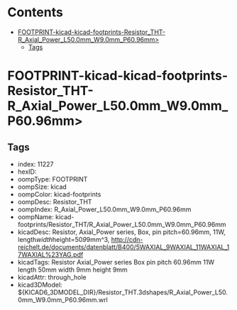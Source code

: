 



Contents
========

* [FOOTPRINT-kicad-kicad-footprints-Resistor_THT-R_Axial_Power_L50.0mm_W9.0mm_P60.96mm>](#footprint-kicad-kicad-footprints-resistor_tht-r_axial_power_l500mm_w90mm_p6096mm)
	* [Tags](#tags)

# FOOTPRINT-kicad-kicad-footprints-Resistor_THT-R_Axial_Power_L50.0mm_W9.0mm_P60.96mm>

## Tags

- index: 11227
- hexID: 
- oompType: FOOTPRINT
- oompSize: kicad
- oompColor: kicad-footprints
- oompDesc: Resistor_THT
- oompIndex: R_Axial_Power_L50.0mm_W9.0mm_P60.96mm
- oompName: kicad-footprints/Resistor_THT/R_Axial_Power_L50.0mm_W9.0mm_P60.96mm
- kicadDesc: Resistor, Axial_Power series, Box, pin pitch=60.96mm, 11W, length*width*height=50*9*9mm^3, http://cdn-reichelt.de/documents/datenblatt/B400/5WAXIAL_9WAXIAL_11WAXIAL_17WAXIAL%23YAG.pdf
- kicadTags: Resistor Axial_Power series Box pin pitch 60.96mm 11W length 50mm width 9mm height 9mm
- kicadAttr: through_hole
- kicad3DModel: ${KICAD6_3DMODEL_DIR}/Resistor_THT.3dshapes/R_Axial_Power_L50.0mm_W9.0mm_P60.96mm.wrl
